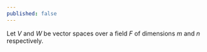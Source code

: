 ```yaml
---
published: false
---
```

Let $V$ and $W$ be vector spaces over a field $F$ of dimensions $m$ and $n$ respectively.
